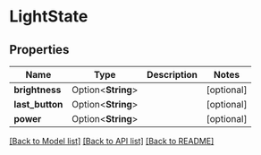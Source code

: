 # LightState

## Properties

Name | Type | Description | Notes
------------ | ------------- | ------------- | -------------
**brightness** | Option<**String**> |  | [optional]
**last_button** | Option<**String**> |  | [optional]
**power** | Option<**String**> |  | [optional]

[[Back to Model list]](../README.md#documentation-for-models) [[Back to API list]](../README.md#documentation-for-api-endpoints) [[Back to README]](../README.md)


